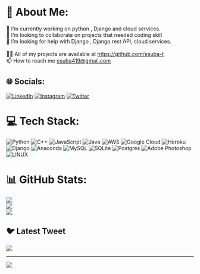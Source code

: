 # 💫 About Me:
🔭 I’m currently working on python , Django and cloud services.<br>👯 I’m looking to collaborate on projects that needed coding skill<br>🤝 I’m looking for help with Django , Django rest API, cloud services.<br><br>👨‍💻 All of my projects are available at https://github.com/esuba-t<br>📫 How to reach me esuba419@gmail.com



## 🌐 Socials:
[![LinkedIn](https://img.shields.io/badge/LinkedIn-%230077B5.svg?logo=linkedin&logoColor=white)](https://linkedin.com/in/esubat) 
 [![Instagram](https://img.shields.io/badge/Instagram-%23E4405F.svg?logo=Instagram&logoColor=white)](https://instagram.com/esuba.t) 
 [![Twitter](https://img.shields.io/badge/Twitter-%231DA1F2.svg?logo=Twitter&logoColor=white)](https://twitter.com/https://twitter.com/esuba_te) 

# 💻 Tech Stack:
![Python](https://img.shields.io/badge/python-3670A0?style=for-the-badge&logo=python&logoColor=ffdd54) ![C++](https://img.shields.io/badge/c++-%2300599C.svg?style=for-the-badge&logo=c%2B%2B&logoColor=white) ![JavaScript](https://img.shields.io/badge/javascript-%23323330.svg?style=for-the-badge&logo=javascript&logoColor=%23F7DF1E) ![Java](https://img.shields.io/badge/java-%23ED8B00.svg?style=for-the-badge&logo=java&logoColor=white) ![AWS](https://img.shields.io/badge/AWS-%23FF9900.svg?style=for-the-badge&logo=amazon-aws&logoColor=white) ![Google Cloud](https://img.shields.io/badge/Google%20Cloud-%234285F4.svg?style=for-the-badge&logo=google-cloud&logoColor=white) ![Heroku](https://img.shields.io/badge/heroku-%23430098.svg?style=for-the-badge&logo=heroku&logoColor=white) ![Django](https://img.shields.io/badge/django-%23092E20.svg?style=for-the-badge&logo=django&logoColor=white) ![Anaconda](https://img.shields.io/badge/Anaconda-%2344A833.svg?style=for-the-badge&logo=anaconda&logoColor=white) ![MySQL](https://img.shields.io/badge/mysql-%2300f.svg?style=for-the-badge&logo=mysql&logoColor=white) ![SQLite](https://img.shields.io/badge/sqlite-%2307405e.svg?style=for-the-badge&logo=sqlite&logoColor=white) ![Postgres](https://img.shields.io/badge/postgres-%23316192.svg?style=for-the-badge&logo=postgresql&logoColor=white) ![Adobe Photoshop](https://img.shields.io/badge/adobephotoshop-%2331A8FF.svg?style=for-the-badge&logo=adobephotoshop&logoColor=white) ![LINUX](https://img.shields.io/badge/Linux-FCC624?style=for-the-badge&logo=linux&logoColor=black)
# 📊 GitHub Stats:
![](https://github-readme-stats.vercel.app/api?username=esuba-t&theme=dark&hide_border=false&include_all_commits=false&count_private=false)<br/>
![](https://github-readme-streak-stats.herokuapp.com/?user=esuba-t&theme=dark&hide_border=false)<br/>
![](https://github-readme-stats.vercel.app/api/top-langs/?username=esuba-t&theme=dark&hide_border=false&include_all_commits=false&count_private=false&layout=compact)

## 🐦 Latest Tweet
[![](https://gtce.itsvg.in/api?username=https://twitter.com/esuba_te)](https://github.com/VishwaGauravIn/github-twitter-card-embed)

---
[![](https://visitcount.itsvg.in/api?id=esuba-t&icon=0&color=0)](https://visitcount.itsvg.in)

